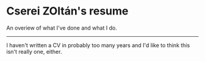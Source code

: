 # Cserei ZOltán's resume

An overiew of what I've done and what I do.

***

I haven't written a CV in probably too many years and I'd like to think this isn't really one, either.